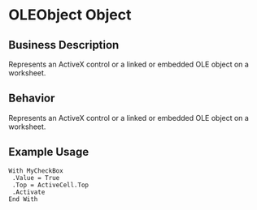 # OLEObject Object

## Business Description
Represents an ActiveX control or a linked or embedded OLE object on a worksheet.

## Behavior
Represents an ActiveX control or a linked or embedded OLE object on a worksheet.

## Example Usage
```vba
With MyCheckBox 
 .Value = True 
 .Top = ActiveCell.Top 
 .Activate 
End With
```